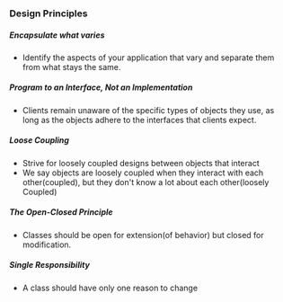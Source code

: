 ### Design Principles

##### Encapsulate what varies
-	Identify the aspects of your application that vary and separate them from what stays the same.

##### Program to an Interface, Not an Implementation
-	Clients remain unaware of the specific types of objects they use, as long as the objects adhere to the interfaces that clients expect.	

##### Loose Coupling
-	Strive for loosely coupled designs between objects that interact
-	We say objects are loosely coupled when they interact with each other(coupled), but they don't know a lot about each other(loosely Coupled)
	
##### The Open-Closed Principle
-	Classes should be open for extension(of behavior) but closed for modification.

##### Single Responsibility
- 	A class should have only one reason to change
